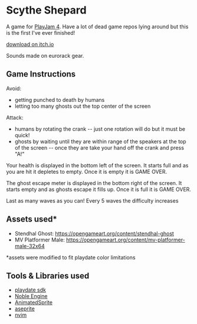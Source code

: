 # Scythe Shepard
A game for [PlayJam 4](https://itch.io/jam/playjam-4). Have a lot of dead game repos lying around but this is the first I've ever finished!

[download on itch.io](https://ruthven666.itch.io/scythe-shepard)

Sounds made on eurorack gear.

## Game Instructions
Avoid:
  - getting punched to death by humans
  - letting too many ghosts out the top center of the screen

Attack:
  - humans by rotating the crank -- just one rotation will do but it must be quick!
  - ghosts by waiting until they are within range of the speakers at the top of the screen -- once they are take your hand off the crank and press "A!"


Your health is displayed in the bottom left of the screen. It starts full and as you are hit it depletes to empty. Once it is empty it is GAME OVER.


The ghost escape meter is displayed in the bottom right of the screen. It starts empty and as ghosts escape it fills up. Once it is full it is GAME OVER.


Last as many waves as you can! Every 5 waves the difficulty increases



## Assets used*
  - Stendhal Ghost: https://opengameart.org/content/stendhal-ghost
  - MV Platformer Male: https://opengameart.org/content/mv-platformer-male-32x64


*assets were modified to fit playdate color limitations

## Tools & Libraries used
  - [playdate sdk](https://sdk.play.date/)
  - [Noble Engine](https://github.com/NobleRobot/NobleEngine)
  - [AnimatedSprite](https://github.com/Whitebrim/AnimatedSprite)
  - [aseprite](https://www.aseprite.org/)
  - [nvim](https://neovim.io/)

